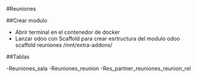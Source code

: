 #Reuniones

##Crear modulo

- Abrir terminal en el contenedor de docker
- Lanzar odoo con Scaffold para crear esrtructura del modulo
odoo scaffold reuniones /mnt/extra-addons/

##Tablas

-Reuniones_sala
-Reuniones_reunion
-Res_partner_reuniones_reunion_rel